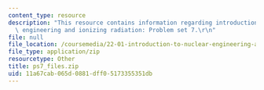 ```yaml
---
content_type: resource
description: "This resource contains information regarding introduction to nuclear\
  \ engineering and ionizing radiation: Problem set 7.\r\n"
file: null
file_location: /coursemedia/22-01-introduction-to-nuclear-engineering-and-ionizing-radiation-fall-2016/11a67cab065d0881dff05173355351db_ps7_files.zip
file_type: application/zip
resourcetype: Other
title: ps7_files.zip
uid: 11a67cab-065d-0881-dff0-5173355351db
---
```

